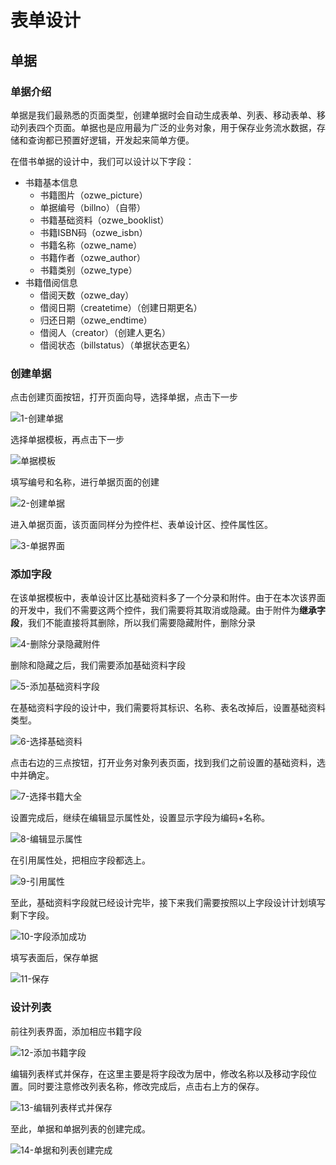 # 表单设计

## 单据

### 单据介绍

单据是我们最熟悉的页面类型，创建单据时会自动生成表单、列表、移动表单、移动列表四个页面。单据也是应用最为广泛的业务对象，用于保存业务流水数据，存储和查询都已预置好逻辑，开发起来简单方便。

在借书单据的设计中，我们可以设计以下字段：

* 书籍基本信息
  * 书籍图片（ozwe_picture）
  * 单据编号（billno）（自带）
  * 书籍基础资料（ozwe_booklist）
  * 书籍ISBN码（ozwe_isbn）
  * 书籍名称（ozwe_name）
  * 书籍作者（ozwe_author）
  * 书籍类别（ozwe_type）
* 书籍借阅信息
  * 借阅天数（ozwe_day）
  * 借阅日期（createtime）（创建日期更名）
  * 归还日期（ozwe_endtime）
  * 借阅人（creator）（创建人更名）
  * 借阅状态（billstatus）（单据状态更名）

### 创建单据

点击创建页面按钮，打开页面向导，选择单据，点击下一步

![1-创建单据](.\picture\2-3_picture\1-创建单据.png)

选择单据模板，再点击下一步

![单据模板](.\picture\2-3_picture\单据模板.png)

填写编号和名称，进行单据页面的创建

![2-创建单据](.\picture\2-3_picture\2-创建单据.png)

进入单据页面，该页面同样分为控件栏、表单设计区、控件属性区。

![3-单据界面](.\picture\2-3_picture\3-单据界面.png)

### 添加字段

在该单据模板中，表单设计区比基础资料多了一个分录和附件。由于在本次该界面的开发中，我们不需要这两个控件，我们需要将其取消或隐藏。由于附件为**继承字段**，我们不能直接将其删除，所以我们需要隐藏附件，删除分录

![4-删除分录隐藏附件](.\picture\2-3_picture\4-删除分录隐藏附件.png)

删除和隐藏之后，我们需要添加基础资料字段

![5-添加基础资料字段](.\picture\2-3_picture\5-添加基础资料字段.png)

在基础资料字段的设计中，我们需要将其标识、名称、表名改掉后，设置基础资料类型。

![6-选择基础资料](.\picture\2-3_picture\6-选择基础资料.png)

点击右边的三点按钮，打开业务对象列表页面，找到我们之前设置的基础资料，选中并确定。

![7-选择书籍大全](.\picture\2-3_picture\7-选择书籍大全.png)

设置完成后，继续在编辑显示属性处，设置显示字段为编码+名称。

![8-编辑显示属性](.\picture\2-3_picture\8-编辑显示属性.png)

在引用属性处，把相应字段都选上。

![9-引用属性](.\picture\2-3_picture\9-引用属性.png)

至此，基础资料字段就已经设计完毕，接下来我们需要按照以上字段设计计划填写剩下字段。

![10-字段添加成功](.\picture\2-3_picture\10-字段添加成功.png)

填写表面后，保存单据

![11-保存](.\picture\2-3_picture\11-保存.png)

### 设计列表

前往列表界面，添加相应书籍字段

![12-添加书籍字段](.\picture\2-3_picture\12-添加书籍字段.png)

编辑列表样式并保存，在这里主要是将字段改为居中，修改名称以及移动字段位置。同时要注意修改列表名称，修改完成后，点击右上方的保存。

![13-编辑列表样式并保存](.\picture\2-3_picture\13-编辑列表样式并保存.png)

至此，单据和单据列表的创建完成。

![14-单据和列表创建完成](.\picture\2-3_picture\14-单据和列表创建完成.png)
